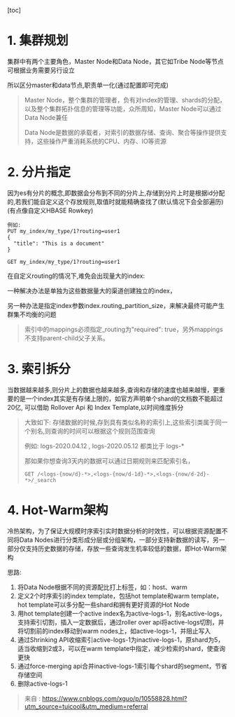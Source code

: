 

[toc]

# 1. 集群规划

集群中有两个主要角色，Master Node和Data Node，其它如Tribe Node等节点可根据业务需要另行设立

所以区分master和data节点,职责单一化(通过配置即可完成)

> Master Node，整个集群的管理者，负有对index的管理、shards的分配，以及整个集群拓扑信息的管理等功能，众所周知，Master Node可以通过Data Node兼任
>
> Data Node是数据的承载者，对索引的数据存储、查询、聚合等操作提供支持，这些操作严重消耗系统的CPU、内存、IO等资源

# 2. 分片指定

因为es有分片的概念,即数据会分布到不同的分片上,存储到分片上时是根据id分配的,若我们能自定义这个存放规则,取值时就能精确查找了(默认情况下会全部遍历)(有点像自定义HBASE Rowkey)

```htt
例如: 
PUT my_index/my_type/1?routing=user1
{
  "title": "This is a document"
}

GET my_index/my_type/1?routing=user1
```



在自定义routing的情况下,难免会出现量大的index:

一种解决办法是单独为这些数据量大的渠道创建独立的index，

另一种办法是指定index参数index.routing_partition_size，来解决最终可能产生群集不均衡的问题

> 索引中的mappings必须指定_routing为"required": true，另外mappings不支持parent-child父子关系。



# 3. 索引拆分

当数据越来越多,则分片上的数据也越来越多,查询和存储的速度也越来越慢，更重要的是一个index其实是有存储上限的，如官方声明单个shard的文档数不能超过20亿, 可以借助 Rollover Api 和 Index Template,以时间维度拆分

> 大致如下: 存储数据的时候,存到具有类似名称的索引上,这些索引类属于同一个别名,则查询的时间可以根据这个规则范围查询
>
> 例如:  logs-2020.04.12 , logs-2020.05.12 都类比于 logs-*
>
> 那如果你想查询3天内的数据可以通过日期规则来匹配索引名，
>
> `GET /<logs-{now/d}-*>,<logs-{now/d-1d}-*>,<logs-{now/d-2d}-*>/_search`



# 4. Hot-Warm架构

冷热架构，为了保证大规模时序索引实时数据分析的时效性，可以根据资源配置不同将Data Nodes进行分类形成分层或分组架构，一部分支持新数据的读写，另一部分仅支持历史数据的存储，存放一些查询发生机率较低的数据，即Hot-Warm架构

思路: 

1. 将Data Node根据不同的资源配比打上标签，如：host、warm
2. 定义2个时序索引的index template，包括hot template和warm template，hot template可以多分配一些shard和拥有更好资源的Hot Node
3. 用hot template创建一个active index名为active-logs-1，别名active-logs，支持索引切割，插入一定数据后，通过roller over api将active-logs切割，并将切割前的index移动到warm nodes上，如active-logs-1，并阻止写入
4. 通过Shrinking API收缩索引active-logs-1为inactive-logs-1，原shard为5，适当收缩到2或3，可以在warm template中指定，减少检索的shard，使查询更快
5. 通过force-merging api合并inactive-logs-1索引每个shard的segment，节省存储空间
6. 删除active-logs-1



> 来自 : https://www.cnblogs.com/xguo/p/10558828.html?utm_source=tuicool&utm_medium=referral